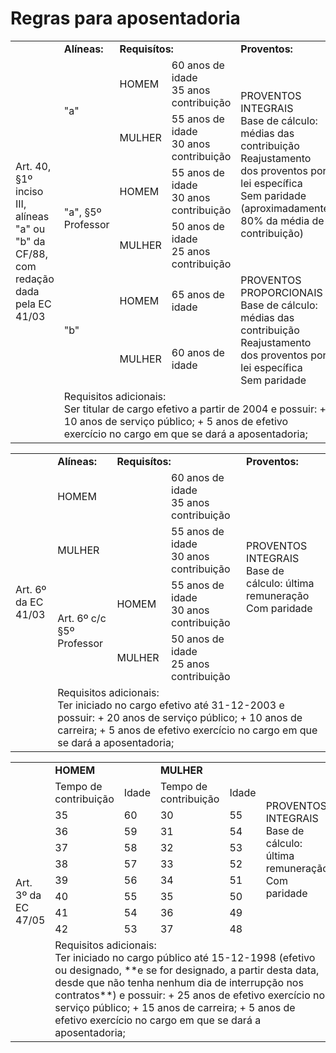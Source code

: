 # Regras para aposentadoria


<table>
<tr>
    <td rowspan="8"> Art. 40, §1º inciso III, alíneas "a" ou "b" da CF/88, com redação dada pela EC 41/03</td>
    <td><strong>Alíneas:</strong></td>
    <td colspan="2"><strong>Requisítos:</strong></td>
    <td><strong>Proventos:</strong></td>
</tr>
<tr>
    <td rowspan="2">"a"</td>
    <td>HOMEM</td>
    <td>60 anos de idade <br>35 anos contribuição</td>
    <td rowspan="4">
      PROVENTOS INTEGRAIS<br>
      Base de cálculo: médias das contribuição<br>
      Reajustamento dos proventos por lei específica<br>
      Sem paridade<br>
      (aproximadamente 80% da média de contribuição)
    </td>
</tr>
<tr>
    <td>MULHER</td>
    <td>55 anos de idade <br>30 anos contribuição</td>
</tr>
<tr>
    <td rowspan="2">"a", §5º Professor</td>
    <td>HOMEM</td>
    <td>55 anos de idade <br>30 anos contribuição</td>
</tr>
<tr>
    <td>MULHER</td>
    <td>50 anos de idade <br>25 anos contribuição</td>
</tr>
<tr>
    <td rowspan="2">"b"</td>
    <td>HOMEM</td>
    <td>65 anos de idade</td>
    <td rowspan="2">
      PROVENTOS PROPORCIONAIS<br>
      Base de cálculo: médias das contribuição<br>
      Reajustamento dos proventos por lei específica<br>
      Sem paridade
    </td>
</tr>
<tr>
    <td>MULHER</td>
    <td>60 anos de idade</td>
</tr>
<tr>
    <td colspan="4">
      Requisitos adicionais: <br>
      Ser titular de cargo efetivo a partir de 2004 e possuir:
      + 10 anos de serviço público;
      + 5 anos de efetivo exercício no cargo em que se dará a aposentadoria;
    </td>
</tr>
</table>




<table>
<tr>
    <td rowspan="6"> Art. 6º da EC 41/03</td>
    <td><strong>Alíneas:</strong></td>
    <td colspan="2"><strong>Requisítos:</strong></td>
    <td><strong>Proventos:</strong></td>
</tr>
<tr>
    <td colspan="2">HOMEM</td>
    <td>60 anos de idade <br>35 anos contribuição</td>
    <td rowspan="4">
      PROVENTOS INTEGRAIS<br>
      Base de cálculo: última remuneração<br>
      Com paridade
    </td>
</tr>
<tr>
    <td colspan="2">MULHER</td>
    <td>55 anos de idade <br>30 anos contribuição</td>
</tr>
<tr>
    <td rowspan="2">Art. 6º c/c §5º<br>Professor</td>
    <td>HOMEM</td>
    <td>55 anos de idade <br>30 anos contribuição</td>
</tr>
<tr>
    <td>MULHER</td>
    <td>50 anos de idade <br>25 anos contribuição</td>
</tr>
<tr>
    <td colspan="4">
      Requisitos adicionais: <br>
      Ter iniciado no cargo efetivo até 31-12-2003 e possuir:
      + 20 anos de serviço público;
      + 10 anos de carreira;
      + 5 anos de efetivo exercício no cargo em que se dará a aposentadoria;
    </td>
</tr>
</table>



<table>
<tr>
    <td rowspan="11"> Art. 3º da EC 47/05</td>
    <td colspan="2"><strong>HOMEM</strong></td>
    <td colspan="2"><strong>MULHER</strong></td>
    <td rowspan="10">
      PROVENTOS INTEGRAIS<br>
      Base de cálculo: última remuneração<br>
      Com paridade
    </td>
</tr>
<tr>
    <td>Tempo de contribuição</td>
    <td>Idade</td>
    <td>Tempo de contribuição</td>
    <td>Idade</td>
</tr>
<tr>
    <td>35</td>
    <td>60</td>
    <td>30</td>
    <td>55</td>
</tr>
<tr>
    <td>36</td>
    <td>59</td>
    <td>31</td>
    <td>54</td>
</tr>
<tr>
    <td>37</td>
    <td>58</td>
    <td>32</td>
    <td>53</td>
</tr>
<tr>
    <td>38</td>
    <td>57</td>
    <td>33</td>
    <td>52</td>
</tr>
<tr>
    <td>39</td>
    <td>56</td>
    <td>34</td>
    <td>51</td>
</tr>
<tr>
    <td>40</td>
    <td>55</td>
    <td>35</td>
    <td>50</td>
</tr>
<tr>
    <td>41</td>
    <td>54</td>
    <td>36</td>
    <td>49</td>
</tr>
<tr>
    <td>42</td>
    <td>53</td>
    <td>37</td>
    <td>48</td>
</tr>
<tr>
    <td colspan="5">
      Requisitos adicionais: <br>
      Ter iniciado no cargo público até 15-12-1998 (efetivo ou designado, **e se for designado, a partir desta data, desde que não tenha nenhum dia de interrupção nos contratos**) e possuir:
      + 25 anos de efetivo exercício no serviço público;
      + 15 anos de carreira;
      + 5 anos de efetivo exercício no cargo em que se dará a aposentadoria;
    </td>
</tr>
</table>